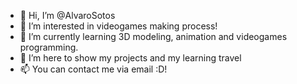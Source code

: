 - 👋 Hi, I’m @AlvaroSotos
- 👀 I’m interested in videogames making process!
- 🌱 I’m currently learning 3D modeling, animation and videogames programming. 
- 💞️ I’m here to show my projects and my learning travel
- 📫 You can contact me via email :D!

<!---
AlvaroSotos/AlvaroSotos is a ✨ special ✨ repository because its `README.md` (this file) appears on your GitHub profile.
You can click the Preview link to take a look at your changes.
--->
